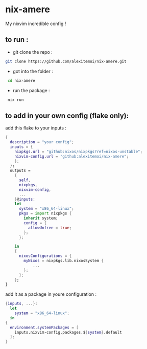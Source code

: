 # nix-amere

My nixvim incredible config !

## to run :

- git clone the repo : 

 ```bash
 git clone https://github.com/alexitemoi/nix-amere.git
 ```

- got into the folder :

```bash
 cd nix-amere
 ```

- run the package :

```bash
 nix run 
 ```

## to add in your own config (flake only):

add this flake to your inputs :

```nix
{
  description = "your config";
  inputs = {
    nixpkgs.url = "github:nixos/nixpkgs?ref=nixos-unstable";
    nixvim-config.url = "github:alexitemoi/nix-amere";
    };
  };
  outputs =
    {
      self,
      nixpkgs,
      nixvim-config,
      ...
    }@inputs:
    let
      system = "x86_64-linux";
      pkgs = import nixpkgs {
        inherit system;
        config = {
          allowUnfree = true;
        };
      };

    in
    {
      nixosConfigurations = {
        myNixos = nixpkgs.lib.nixosSystem {
            ...
        };
      };
    };
}
```

add it as a package in youre configuration :

```nix
{inputs, ...}:
  let
    system = "x86_64-linux";
  in
{
  environment.systemPackages = [
    inputs.nixvim-config.packages.${system}.default
  ];
}
```


